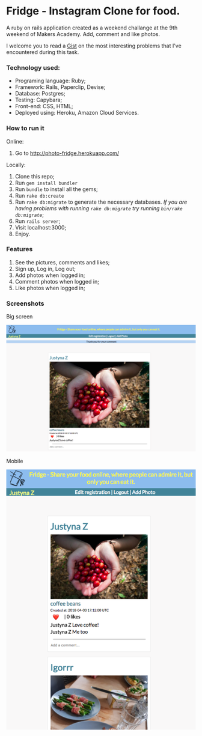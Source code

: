 # Fridge - Instagram Clone for food.
A ruby on rails application created as a weekend challange at the 9th weekend of Makers Academy.
Add, comment and like photos.

I welcome you to read a [Gist](https://gist.github.com/Kotauror/e044f24404054fdb4883e000208c8190) on the most interesting problems that I've encountered during this task.

### Technology used:

* Programing language: Ruby;
* Framework: Rails, Paperclip, Devise;
* Database: Postgres;
* Testing: Capybara;
* Front-end: CSS, HTML;
* Deployed using: Heroku, Amazon Cloud Services.

### How to run it

Online:
1. Go to http://photo-fridge.herokuapp.com/

Locally:
1. Clone this repo;
2. Run ```gem install bundler```
3. Run ```bundle``` to install all the gems;
4. Run ```rake db:create```
5. Run ```rake db:migrate``` to generate the necessary databases. *If you are having problems with running ```rake db:migrate``` try running ```bin/rake db:migrate```*;
6. Run ```rails server```;
7. Visit localhost:3000;
8. Enjoy.

### Features

1) See the pictures, comments and likes;
2) Sign up, Log in, Log out;
3) Add photos when logged in;
4) Comment photos when logged in;
5) Like photos when logged in;

### Screenshots

Big screen

![See image](/images/img1.png)

Mobile

![See image](/images/img2.png)
